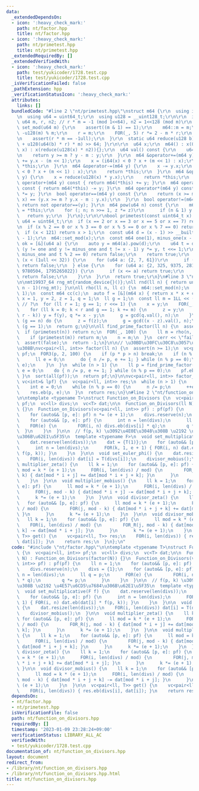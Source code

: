 ```yaml
---
data:
  _extendedDependsOn:
  - icon: ':heavy_check_mark:'
    path: nt/factor.hpp
    title: nt/factor.hpp
  - icon: ':heavy_check_mark:'
    path: nt/primetest.hpp
    title: nt/primetest.hpp
  _extendedRequiredBy: []
  _extendedVerifiedWith:
  - icon: ':heavy_check_mark:'
    path: test/yukicoder/1728.test.cpp
    title: test/yukicoder/1728.test.cpp
  _isVerificationFailed: false
  _pathExtension: hpp
  _verificationStatusIcon: ':heavy_check_mark:'
  attributes:
    links: []
  bundledCode: "#line 2 \"nt/primetest.hpp\"\nstruct m64 {\r\n  using i64 = int64_t;\r\
    \n  using u64 = uint64_t;\r\n  using u128 = __uint128_t;\r\n\r\n  inline static\
    \ u64 m, r, n2; // r * m = -1 (mod 1<<64), n2 = 1<<128 (mod m)\r\n  static void\
    \ set_mod(u64 m) {\r\n    assert((m & 1) == 1);\r\n    m64::m = m;\r\n    n2 =\
    \ -u128(m) % m;\r\n    r = m;\r\n    FOR(_, 5) r *= 2 - m * r;\r\n    r = -r;\r\
    \n    assert(r * m == -1ull);\r\n  }\r\n  static u64 reduce(u128 b) { return (b\
    \ + u128(u64(b) * r) * m) >> 64; }\r\n\r\n  u64 x;\r\n  m64() : x(0) {}\r\n  m64(u64\
    \ x) : x(reduce(u128(x) * n2)){};\r\n  u64 val() const {\r\n    u64 y = reduce(x);\r\
    \n    return y >= m ? y - m : y;\r\n  }\r\n  m64 &operator+=(m64 y) {\r\n    x\
    \ += y.x - (m << 1);\r\n    x = (i64(x) < 0 ? x + (m << 1) : x);\r\n    return\
    \ *this;\r\n  }\r\n  m64 &operator-=(m64 y) {\r\n    x -= y.x;\r\n    x = (i64(x)\
    \ < 0 ? x + (m << 1) : x);\r\n    return *this;\r\n  }\r\n  m64 &operator*=(m64\
    \ y) {\r\n    x = reduce(u128(x) * y.x);\r\n    return *this;\r\n  }\r\n  m64\
    \ operator+(m64 y) const { return m64(*this) += y; }\r\n  m64 operator-(m64 y)\
    \ const { return m64(*this) -= y; }\r\n  m64 operator*(m64 y) const { return m64(*this)\
    \ *= y; }\r\n  bool operator==(m64 y) const {\r\n    return (x >= m ? x - m :\
    \ x) == (y.x >= m ? y.x - m : y.x);\r\n  }\r\n  bool operator!=(m64 y) const {\
    \ return not operator==(y); }\r\n  m64 pow(u64 n) const {\r\n    m64 y = 1, z\
    \ = *this;\r\n    for (; n; n >>= 1, z *= z)\r\n      if (n & 1) y *= z;\r\n \
    \   return y;\r\n  }\r\n};\r\n\r\nbool primetest(const uint64_t x) {\r\n  using\
    \ u64 = uint64_t;\r\n  if (x == 2 or x == 3 or x == 5 or x == 7) return true;\r\
    \n  if (x % 2 == 0 or x % 3 == 0 or x % 5 == 0 or x % 7 == 0) return false;\r\n\
    \  if (x < 121) return x > 1;\r\n  const u64 d = (x - 1) >> __builtin_ctzll(x\
    \ - 1);\r\n  m64::set_mod(x);\r\n  const m64 one(1), minus_one(x - 1);\r\n  auto\
    \ ok = [&](u64 a) {\r\n    auto y = m64(a).pow(d);\r\n    u64 t = d;\r\n    while\
    \ (y != one and y != minus_one and t != x - 1) y *= y, t <<= 1;\r\n    if (y !=\
    \ minus_one and t % 2 == 0) return false;\r\n    return true;\r\n  };\r\n  if\
    \ (x < (1ull << 32)) {\r\n    for (u64 a: {2, 7, 61})\r\n      if (not ok(a))\
    \ return false;\r\n  } else {\r\n    for (u64 a: {2, 325, 9375, 28178, 450775,\
    \ 9780504, 1795265022}) {\r\n      if (x <= a) return true;\r\n      if (not ok(a))\
    \ return false;\r\n    }\r\n  }\r\n  return true;\r\n}\n#line 3 \"nt/factor.hpp\"\
    \n\nmt19937_64 rng_mt{random_device{}()};\nll rnd(ll n) { return uniform_int_distribution<ll>(0,\
    \ n - 1)(rng_mt); }\n\nll rho(ll n, ll c) {\n  m64::set_mod(n);\n  assert(n >\
    \ 1);\n  const m64 cc(c);\n  auto f = [&](m64 x) { return x * x + cc; };\n  m64\
    \ x = 1, y = 2, z = 1, q = 1;\n  ll g = 1;\n  const ll m = 1LL << (__lg(n) / 5);\
    \ // ?\n  for (ll r = 1; g == 1; r <<= 1) {\n    x = y;\n    FOR(_, r) y = f(y);\n\
    \    for (ll k = 0; k < r and g == 1; k += m) {\n      z = y;\n      FOR(_, min(m,\
    \ r - k)) y = f(y), q *= x - y;\n      g = gcd(q.val(), n);\n    }\n  }\n  if\
    \ (g == n) do {\n      z = f(z);\n      g = gcd((x - z).val(), n);\n    } while\
    \ (g == 1);\n  return g;\n}\n\nll find_prime_factor(ll n) {\n  assert(n > 1);\n\
    \  if (primetest(n)) return n;\n  FOR(_, 100) {\n    ll m = rho(n, rnd(n));\n\
    \    if (primetest(m)) return m;\n    n = m;\n  }\n  cerr << \"failed\" << endl;\n\
    \  assert(false);\n  return -1;\n}\n\n// \u30BD\u30FC\u30C8\u3057\u3066\u304F\u308C\
    \u308B\nvc<pair<ll, int>> factor(ll n) {\n  assert(n >= 1);\n  vc<pair<ll, int>>\
    \ pf;\n  FOR3(p, 2, 100) {\n    if (p * p > n) break;\n    if (n % p == 0) {\n\
    \      ll e = 0;\n      do { n /= p, e += 1; } while (n % p == 0);\n      pf.eb(p,\
    \ e);\n    }\n  }\n  while (n > 1) {\n    ll p = find_prime_factor(n);\n    ll\
    \ e = 0;\n    do { n /= p, e += 1; } while (n % p == 0);\n    pf.eb(p, e);\n \
    \ }\n  sort(all(pf));\n  return pf;\n}\n\nvc<pair<ll, int>> factor_by_lpf(ll n,\
    \ vc<int>& lpf) {\n  vc<pair<ll, int>> res;\n  while (n > 1) {\n    int p = lpf[n];\n\
    \    int e = 0;\n    while (n % p == 0) {\n      n /= p;\n      ++e;\n    }\n\
    \    res.eb(p, e);\n  }\n  return res;\n}\n#line 2 \"nt/function_on_divisors.hpp\"\
    \n\ntemplate <typename T>\nstruct Function_on_Divisors {\n  vc<pair<ll, int>>\
    \ pf;\n  vc<ll> divs;\n  vc<T> dat;\n\n  Function_on_Divisors(ll N) : Function_on_Divisors(factor(N))\
    \ {}\n  Function_on_Divisors(vc<pair<ll, int>> pf) : pf(pf) {\n    ll n = 1;\n\
    \    for (auto&& [p, e]: pf) n *= (e + 1);\n    divs.reserve(n);\n    divs = {1};\n\
    \    for (auto&& [p, e]: pf) {\n      int n = len(divs);\n      ll q = p;\n  \
    \    FOR(e) {\n        FOR(i, n) divs.eb(divs[i] * q);\n        q *= p;\n    \
    \  }\n    }\n  }\n\n  // f(p, k) \u3092\u4E0E\u3048\u308B \u2192 \u4E57\u6CD5\u7684\
    \u306B\u62E1\u5F35\n  template <typename F>\n  void set_multiplicative(F f) {\n\
    \    dat.reserve(len(divs));\n    dat = {T(1)};\n    for (auto&& [p, e]: pf) {\n\
    \      int n = len(divs);\n      FOR(k, 1, e + 1) { FOR(i, n) dat.eb(dat[i] *\
    \ f(p, k)); }\n    }\n  }\n\n  void set_euler_phi() {\n    dat.resize(len(divs));\n\
    \    FOR(i, len(divs)) dat[i] = T(divs[i]);\n    divisor_mobius();\n  }\n\n  void\
    \ multiplier_zeta() {\n    ll k = 1;\n    for (auto&& [p, e]: pf) {\n      ll\
    \ mod = k * (e + 1);\n      FOR(i, len(divs) / mod) {\n        FOR_R(j, mod -\
    \ k) { dat[mod * i + j] += dat[mod * i + j + k]; }\n      }\n      k *= (e + 1);\n\
    \    }\n  }\n\n  void multiplier_mobius() {\n    ll k = 1;\n    for (auto&& [p,\
    \ e]: pf) {\n      ll mod = k * (e + 1);\n      FOR(i, len(divs) / mod) {\n  \
    \      FOR(j, mod - k) { dat[mod * i + j] -= dat[mod * i + j + k]; }\n      }\n\
    \      k *= (e + 1);\n    }\n  }\n\n  void divisor_zeta() {\n    ll k = 1;\n \
    \   for (auto&& [p, e]: pf) {\n      ll mod = k * (e + 1);\n      FOR(i, len(divs)\
    \ / mod) {\n        FOR(j, mod - k) { dat[mod * i + j + k] += dat[mod * i + j];\
    \ }\n      }\n      k *= (e + 1);\n    }\n  }\n\n  void divisor_mobius() {\n \
    \   ll k = 1;\n    for (auto&& [p, e]: pf) {\n      ll mod = k * (e + 1);\n  \
    \    FOR(i, len(divs) / mod) {\n        FOR_R(j, mod - k) { dat[mod * i + j +\
    \ k] -= dat[mod * i + j]; }\n      }\n      k *= (e + 1);\n    }\n  }\n\n  vc<pair<ll,\
    \ T>> get() {\n    vc<pair<ll, T>> res;\n    FOR(i, len(divs)) { res.eb(divs[i],\
    \ dat[i]); }\n    return res;\n  }\n};\n"
  code: "#include \"nt/factor.hpp\"\n\ntemplate <typename T>\nstruct Function_on_Divisors\
    \ {\n  vc<pair<ll, int>> pf;\n  vc<ll> divs;\n  vc<T> dat;\n\n  Function_on_Divisors(ll\
    \ N) : Function_on_Divisors(factor(N)) {}\n  Function_on_Divisors(vc<pair<ll,\
    \ int>> pf) : pf(pf) {\n    ll n = 1;\n    for (auto&& [p, e]: pf) n *= (e + 1);\n\
    \    divs.reserve(n);\n    divs = {1};\n    for (auto&& [p, e]: pf) {\n      int\
    \ n = len(divs);\n      ll q = p;\n      FOR(e) {\n        FOR(i, n) divs.eb(divs[i]\
    \ * q);\n        q *= p;\n      }\n    }\n  }\n\n  // f(p, k) \u3092\u4E0E\u3048\
    \u308B \u2192 \u4E57\u6CD5\u7684\u306B\u62E1\u5F35\n  template <typename F>\n\
    \  void set_multiplicative(F f) {\n    dat.reserve(len(divs));\n    dat = {T(1)};\n\
    \    for (auto&& [p, e]: pf) {\n      int n = len(divs);\n      FOR(k, 1, e +\
    \ 1) { FOR(i, n) dat.eb(dat[i] * f(p, k)); }\n    }\n  }\n\n  void set_euler_phi()\
    \ {\n    dat.resize(len(divs));\n    FOR(i, len(divs)) dat[i] = T(divs[i]);\n\
    \    divisor_mobius();\n  }\n\n  void multiplier_zeta() {\n    ll k = 1;\n   \
    \ for (auto&& [p, e]: pf) {\n      ll mod = k * (e + 1);\n      FOR(i, len(divs)\
    \ / mod) {\n        FOR_R(j, mod - k) { dat[mod * i + j] += dat[mod * i + j +\
    \ k]; }\n      }\n      k *= (e + 1);\n    }\n  }\n\n  void multiplier_mobius()\
    \ {\n    ll k = 1;\n    for (auto&& [p, e]: pf) {\n      ll mod = k * (e + 1);\n\
    \      FOR(i, len(divs) / mod) {\n        FOR(j, mod - k) { dat[mod * i + j] -=\
    \ dat[mod * i + j + k]; }\n      }\n      k *= (e + 1);\n    }\n  }\n\n  void\
    \ divisor_zeta() {\n    ll k = 1;\n    for (auto&& [p, e]: pf) {\n      ll mod\
    \ = k * (e + 1);\n      FOR(i, len(divs) / mod) {\n        FOR(j, mod - k) { dat[mod\
    \ * i + j + k] += dat[mod * i + j]; }\n      }\n      k *= (e + 1);\n    }\n \
    \ }\n\n  void divisor_mobius() {\n    ll k = 1;\n    for (auto&& [p, e]: pf) {\n\
    \      ll mod = k * (e + 1);\n      FOR(i, len(divs) / mod) {\n        FOR_R(j,\
    \ mod - k) { dat[mod * i + j + k] -= dat[mod * i + j]; }\n      }\n      k *=\
    \ (e + 1);\n    }\n  }\n\n  vc<pair<ll, T>> get() {\n    vc<pair<ll, T>> res;\n\
    \    FOR(i, len(divs)) { res.eb(divs[i], dat[i]); }\n    return res;\n  }\n};\n"
  dependsOn:
  - nt/factor.hpp
  - nt/primetest.hpp
  isVerificationFile: false
  path: nt/function_on_divisors.hpp
  requiredBy: []
  timestamp: '2023-01-09 23:28:24+09:00'
  verificationStatus: LIBRARY_ALL_AC
  verifiedWith:
  - test/yukicoder/1728.test.cpp
documentation_of: nt/function_on_divisors.hpp
layout: document
redirect_from:
- /library/nt/function_on_divisors.hpp
- /library/nt/function_on_divisors.hpp.html
title: nt/function_on_divisors.hpp
---
```

